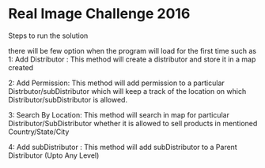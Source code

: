 # Real Image Challenge 2016

Steps to run the solution 

there will be few option when the program will load for the first time such as 
 1: Add Distributor : This method will create a distributor and store it in a map created 

 2: Add Permission:  This method will add permission to a particular Distrbutor/subDistributor which will keep a track of the location on which Distributor/subDistributor is allowed.

 3: Search By Location: This method will search in map for particular Distributor/SubDistributor whether it is allowed to sell products in mentioned Country/State/City

 4: Add subDistributor : This method will add subDistributor to a Parent Distributor (Upto Any Level)

 

